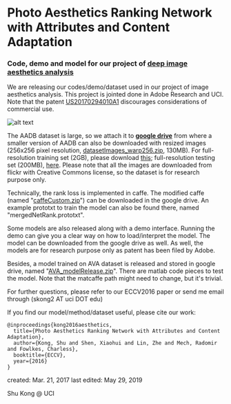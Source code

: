 # Photo Aesthetics Ranking Network with Attributes and Content Adaptation
### Code, demo and model for our project of [deep image aesthetics analysis](https://www.ics.uci.edu/~skong2/aesthetics.html)

We are releasing our codes/demo/dataset used in our project of image aesthetics analysis. This project is jointed done in Adobe Research and UCI. Note that the patent [US20170294010A1](https://patents.google.com/patent/US20170294010A1/en) discourages considerations of  commercial use.

![alt text](http://www.ics.uci.edu/~skong2/img/aestheticsDemoFigure.png "display")

The AADB dataset is large, so we attach it to [**google drive**](https://drive.google.com/open?id=0BxeylfSgpk1MOVduWGxyVlJFUHM) from where a smaller version of AADB can also be downloaded with resized images (256x256 pixel resolution, [datasetImages_warp256.zip](https://drive.google.com/open?id=0BxeylfSgpk1MU2RsVXo3bEJWM2c), 130MB). For full-resolution training set (2GB), please download [this](https://drive.google.com/open?id=1Viswtzb77vqqaaICAQz9iuZ8OEYCu6-_); full-resolution testing set (200MB), [here](https://drive.google.com/open?id=115qnIQ-9pl5Vt06RyFue3b6DabakATmJ).
Please note that all the images are downloaded from flickr with Creative Commons license, so the dataset is for research purpose only.

Technically, the rank loss is implemented in caffe. The modified caffe (named "[caffeCustom.zip](https://drive.google.com/open?id=0BxeylfSgpk1MVXM2clpjeDhVRms)") can be downloaded in the google drive. An example prototxt to train the model can also be found there, named "mergedNetRank.prototxt". 

Some models are also released along with a demo interface. Running the demo can give you a clear way on how to load/interpret the model. The model can be downloaded from the google drive as well. As well, the models are for research purpose only as patent has been filed by Adobe.

Besides, a model trained on AVA dataset is released and stored in google drive, named "[AVA_modelRelease.zip](https://drive.google.com/open?id=0BxeylfSgpk1Mb2pwZlFwRlRmekk)". There are matlab code pieces to test the model. Note that the matcaffe path might need to change, but it's trivial.

For further questions, please refer to our ECCV2016 paper or send me email through (skong2 AT uci DOT edu)

If you find our model/method/dataset useful, please cite our work:

    @inproceedings{kong2016aesthetics,
      title={Photo Aesthetics Ranking Network with Attributes and Content Adaptation},
      author={Kong, Shu and Shen, Xiaohui and Lin, Zhe and Mech, Radomir and Fowlkes, Charless},
      booktitle={ECCV},
      year={2016}
    }

created: Mar. 21, 2017
last edited: May 29, 2019

Shu Kong @ UCI
